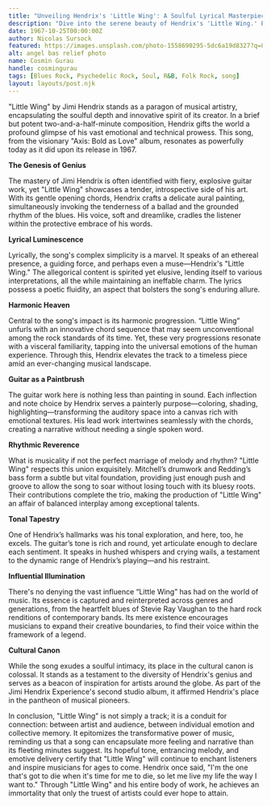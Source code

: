 ```yaml
---
title: "Unveiling Hendrix's 'Little Wing': A Soulful Lyrical Masterpiece Explored"
description: "Dive into the serene beauty of Hendrix's 'Little Wing.' Explore the song's soulful depths and enduring legacy in music history."
date: 1967-10-25T00:00:00Z 
author: Nicolas Sursock
featured: https://images.unsplash.com/photo-1558690295-5dc6a19d8327?q=80&auto=format&fit=crop&ixlib=rb-4.0.3&ixid=M3wxMjA3fDB8MHxwaG90by1wYWdlfHx8fGVufDB8fHx8fA%3D%3D
alt: angel bas relief photo
name: Cosmin Gurau
handle: cosmingurau
tags: [Blues Rock, Psychedelic Rock, Soul, R&B, Folk Rock, song]
layout: layouts/post.njk
---
```


"Little Wing" by Jimi Hendrix stands as a paragon of musical artistry, encapsulating the soulful depth and innovative spirit of its creator. In a brief but potent two-and-a-half-minute composition, Hendrix gifts the world a profound glimpse of his vast emotional and technical prowess. This song, from the visionary "Axis: Bold as Love" album, resonates as powerfully today as it did upon its release in 1967.

**The Genesis of Genius**

The mastery of Jimi Hendrix is often identified with fiery, explosive guitar work, yet "Little Wing" showcases a tender, introspective side of his art. With its gentle opening chords, Hendrix crafts a delicate aural painting, simultaneously invoking the tenderness of a ballad and the grounded rhythm of the blues. His voice, soft and dreamlike, cradles the listener within the protective embrace of his words.

**Lyrical Luminescence**

Lyrically, the song's complex simplicity is a marvel. It speaks of an ethereal presence, a guiding force, and perhaps even a muse—Hendrix's "Little Wing." The allegorical content is spirited yet elusive, lending itself to various interpretations, all the while maintaining an ineffable charm. The lyrics possess a poetic fluidity, an aspect that bolsters the song's enduring allure.

**Harmonic Heaven**

Central to the song's impact is its harmonic progression. “Little Wing” unfurls with an innovative chord sequence that may seem unconventional among the rock standards of its time. Yet, these very progressions resonate with a visceral familiarity, tapping into the universal emotions of the human experience. Through this, Hendrix elevates the track to a timeless piece amid an ever-changing musical landscape.

**Guitar as a Paintbrush**

The guitar work here is nothing less than painting in sound. Each inflection and note choice by Hendrix serves a painterly purpose—coloring, shading, highlighting—transforming the auditory space into a canvas rich with emotional textures. His lead work intertwines seamlessly with the chords, creating a narrative without needing a single spoken word.

**Rhythmic Reverence**

What is musicality if not the perfect marriage of melody and rhythm? "Little Wing" respects this union exquisitely. Mitchell’s drumwork and Redding’s bass form a subtle but vital foundation, providing just enough push and groove to allow the song to soar without losing touch with its bluesy roots. Their contributions complete the trio, making the production of "Little Wing" an affair of balanced interplay among exceptional talents.

**Tonal Tapestry**

One of Hendrix’s hallmarks was his tonal exploration, and here, too, he excels. The guitar’s tone is rich and round, yet articulate enough to declare each sentiment. It speaks in hushed whispers and crying wails, a testament to the dynamic range of Hendrix’s playing—and his restraint.

**Influential Illumination**

There's no denying the vast influence “Little Wing” has had on the world of music. Its essence is captured and reinterpreted across genres and generations, from the heartfelt blues of Stevie Ray Vaughan to the hard rock renditions of contemporary bands. Its mere existence encourages musicians to expand their creative boundaries, to find their voice within the framework of a legend.

**Cultural Canon** 

While the song exudes a soulful intimacy, its place in the cultural canon is colossal. It stands as a testament to the diversity of Hendrix's genius and serves as a beacon of inspiration for artists around the globe. As part of the Jimi Hendrix Experience's second studio album, it affirmed Hendrix's place in the pantheon of musical pioneers.

In conclusion, "Little Wing" is not simply a track; it is a conduit for connection: between artist and audience, between individual emotion and collective memory. It epitomizes the transformative power of music, reminding us that a song can encapsulate more feeling and narrative than its fleeting minutes suggest. Its hopeful tone, entrancing melody, and emotive delivery certify that "Little Wing" will continue to enchant listeners and inspire musicians for ages to come. Hendrix once said, "I'm the one that's got to die when it's time for me to die, so let me live my life the way I want to." Through "Little Wing" and his entire body of work, he achieves an immortality that only the truest of artists could ever hope to attain.